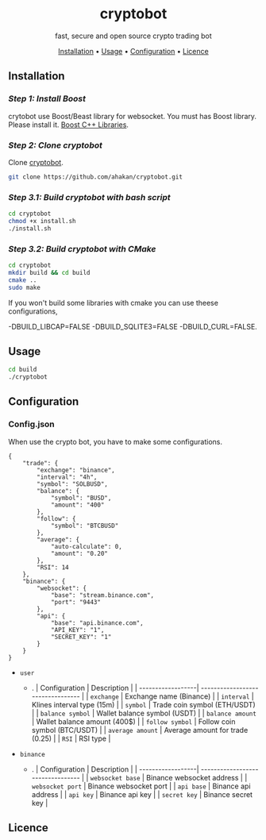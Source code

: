 <!-- markdownlint-configure-file {
  "MD013": {
    "code_blocks": false,
    "tables": false
  },
  "MD033": false,
  "MD041": false
} -->

<div align="center">

# cryptobot

fast, secure and open source crypto trading bot

[Installation](#installation) •
[Usage](#usage) •
[Configuration](#configuration) •
[Licence](#licence) 
</div>


## Installation

### *Step 1: Install Boost*

crytobot use Boost/Beast library for websocket. You must has Boost library.
Please install it. [Boost C++ Libraries][boost].


### *Step 2: Clone cryptobot*

Clone [cryptobot][cryptobot].

```sh
git clone https://github.com/ahakan/cryptobot.git   
```

### *Step 3.1: Build cryptobot with bash script*
```sh
cd cryptobot
chmod +x install.sh
./install.sh
```

### *Step 3.2: Build cryptobot with CMake*
```sh
cd cryptobot
mkdir build && cd build
cmake .. 
sudo make  
```
If you won't build some libraries with cmake you can use theese configurations,

 -DBUILD_LIBCAP=FALSE -DBUILD_SQLITE3=FALSE -DBUILD_CURL=FALSE.

## Usage

```sh
cd build           
./cryptobot        
```

## Configuration

### Config.json

When use the crypto bot, you have to make some configurations.

```
{
    "trade": {
        "exchange": "binance",
        "interval": "4h",
        "symbol": "SOLBUSD",
        "balance": {
            "symbol": "BUSD",
            "amount": "400"
        },
        "follow": {
            "symbol": "BTCBUSD"
        },
        "average": {
            "auto-calculate": 0,
            "amount": "0.20"
        },
        "RSI": 14
    },
    "binance": {
        "websocket": {
            "base": "stream.binance.com",
            "port": "9443"
        },
        "api": {
            "base": "api.binance.com",
            "API_KEY": "1",
            "SECRET_KEY": "1"
        }
    }
}

```

- `user`
  - .
    | Configuration     | Description                       |
    | ------------------| --------------------------------- |
    | `exchange`        | Exchange name (Binance)           |
    | `interval`        | Klines interval type (15m)        |
    | `symbol`          | Trade coin symbol (ETH/USDT)      |
    | `balance symbol`  | Wallet balance symbol (USDT)      |
    | `balance amount`  | Wallet balance amount (400$)      |
    | `follow symbol`   | Follow coin symbol (BTC/USDT)     |
    | `average amount`  | Average amount for trade (0.25)   |
    | `RSI`             | RSI type                          |

- `binance`
  - .
    | Configuration     | Description                       |
    | ------------------| --------------------------------- |
    | `websocket base`  | Binance websocket address         |
    | `websocket port`  | Binance websocket port            |
    | `api base`        | Binance api address               |
    | `api key`         | Binance api key                   |
    | `secret key`      | Binance secret key                |


## Licence

[cryptobot]: https://github.com/ahakan/cryptobot.git
[boost]: https://www.boost.org/
